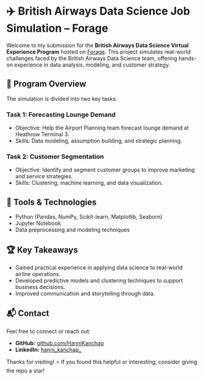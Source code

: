 # ✈️ British Airways Data Science Job Simulation – Forage

Welcome to my submission for the **British Airways Data Science Virtual Experience Program** hosted on [Forage](https://www.theforage.com/simulations/british-airways/data-science-yqoz). This project simulates real-world challenges faced by the British Airways Data Science team, offering hands-on experience in data analysis, modeling, and customer strategy.

## 📌 Program Overview

The simulation is divided into two key tasks:

### Task 1: Forecasting Lounge Demand
- Objective: Help the Airport Planning team forecast lounge demand at Heathrow Terminal 3.
- Skills: Data modeling, assumption building, and strategic planning.

### Task 2: Customer Segmentation
- Objective: Identify and segment customer groups to improve marketing and service strategies.
- Skills: Clustering, machine learning, and data visualization.

## 🧰 Tools & Technologies

- Python (Pandas, NumPy, Scikit-learn, Matplotlib, Seaborn)
- Jupyter Notebook
- Data preprocessing and modeling techniques


## 🏆 Key Takeaways

- Gained practical experience in applying data science to real-world airline operations.
- Developed predictive models and clustering techniques to support business decisions.
- Improved communication and storytelling through data.

## 📬 Contact

Feel free to connect or reach out:

- **GitHub:** [github.com/HanniKanchap](https://github.com/HanniKanchap)  
- **LinkedIn:** [hanni_kanchap_](https://linkedin.com/in/hanni-kanchap)  

Thanks for visiting! ⭐ If you found this helpful or interesting, consider giving the repo a star!
